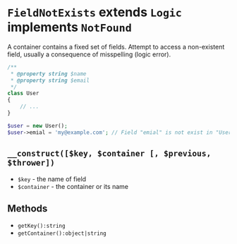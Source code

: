 # `FieldNotExists` extends `Logic` implements `NotFound`

A container contains a fixed set of fields.
Attempt to access a non-existent field, usually a consequence of misspelling (logic error).

```php
/**
 * @property string $name
 * @property string $email
 */
class User
{
    // ...
}

$user = new User();
$user->emial = 'my@example.com'; // Field "emial" is not exist in "User"
```

## `__construct([$key, $container [, $previous, $thrower])`

 * `$key` - the name of field
 * `$container` - the container or its name
 
## Methods

 * `getKey():string`
 * `getContainer():object|string`
